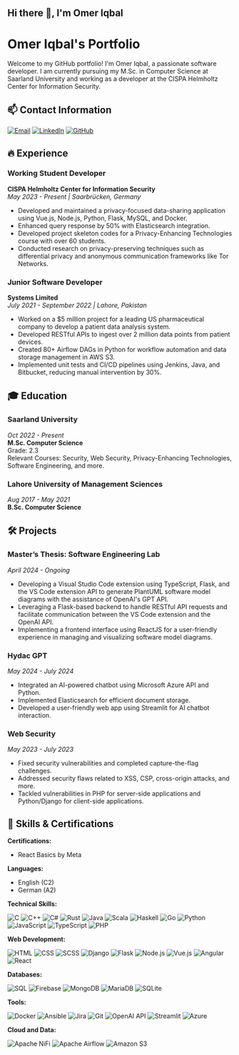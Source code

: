 ## Hi there 👋, I'm Omer Iqbal

<!--
**omer6000/omer6000** is a ✨ _special_ ✨ repository because its `README.md` (this file) appears on your GitHub profile.

Here are some ideas to get you started:

- 🔭 I’m currently working on ...
- 🌱 I’m currently learning ...
- 👯 I’m looking to collaborate on ...
- 🤔 I’m looking for help with ...
- 💬 Ask me about ...
- 📫 How to reach me: ...
- 😄 Pronouns: ...
- ⚡ Fun fact: ...
-->


# Omer Iqbal's Portfolio

Welcome to my GitHub portfolio! I'm Omer Iqbal, a passionate software developer. I am currently pursuing my M.Sc. in Computer Science at Saarland University and working as a developer at the CISPA Helmholtz Center for Information Security.

## 📫 Contact Information

[![Email](https://img.shields.io/badge/-Email-D14836?style=flat&logo=Gmail&logoColor=white)](mailto:omeriqbal7@hotmail.com)
[![LinkedIn](https://img.shields.io/badge/-LinkedIn-0077B5?style=flat&logo=LinkedIn&logoColor=white)](https://www.linkedin.com/in/omer6000)
[![GitHub](https://img.shields.io/badge/-GitHub-181717?style=flat&logo=GitHub&logoColor=white)](https://github.com/omer6000)

## 🔥 Experience

### Working Student Developer
**CISPA Helmholtz Center for Information Security**  
*May 2023 - Present | Saarbrücken, Germany*

- Developed and maintained a privacy-focused data-sharing application using Vue.js, Node.js, Python, Flask, MySQL, and Docker.
- Enhanced query response by 50% with Elasticsearch integration.
- Developed project skeleton codes for a Privacy-Enhancing Technologies course with over 60 students.
- Conducted research on privacy-preserving techniques such as differential privacy and anonymous communication frameworks like Tor Networks.

### Junior Software Developer
**Systems Limited**  
*July 2021 - September 2022 | Lahore, Pakistan*

- Worked on a $5 million project for a leading US pharmaceutical company to develop a patient data analysis system.
- Developed RESTful APIs to ingest over 2 million data points from patient devices.
- Created 80+ Airflow DAGs in Python for workflow automation and data storage management in AWS S3.
- Implemented unit tests and CI/CD pipelines using Jenkins, Java, and Bitbucket, reducing manual intervention by 30%.

## 🎓 Education

### Saarland University
*Oct 2022 - Present*  
**M.Sc. Computer Science**  
Grade: 2.3  
Relevant Courses: Security, Web Security, Privacy-Enhancing Technologies, Software Engineering, and more.

### Lahore University of Management Sciences
*Aug 2017 - May 2021*  
**B.Sc. Computer Science**

## 🛠️ Projects

### Master’s Thesis: Software Engineering Lab
*April 2024 - Ongoing*

- Developing a Visual Studio Code extension using TypeScript, Flask, and the VS Code extension API to generate PlantUML software model diagrams with the assistance of OpenAI's GPT API.
- Leveraging a Flask-based backend to handle RESTful API requests and facilitate communication between the VS Code extension and the OpenAI API.
- Implementing a frontend interface using ReactJS for a user-friendly experience in managing and visualizing software model diagrams.

### Hydac GPT
*May 2024 - July 2024*

- Integrated an AI-powered chatbot using Microsoft Azure API and Python.
- Implemented Elasticsearch for efficient document storage.
- Developed a user-friendly web app using Streamlit for AI chatbot interaction.

### Web Security
*May 2023 - July 2023*

- Fixed security vulnerabilities and completed capture-the-flag challenges.
- Addressed security flaws related to XSS, CSP, cross-origin attacks, and more.
- Tackled vulnerabilities in PHP for server-side applications and Python/Django for client-side applications.

## 📜 Skills & Certifications

**Certifications:**
- React Basics by Meta

**Languages:**
- English (C2)
- German (A2)

**Technical Skills:**

![C](https://img.shields.io/badge/-C-00599C?style=flat&logo=C&logoColor=white)
![C++](https://img.shields.io/badge/-C++-00599C?style=flat&logo=C%2B%2B&logoColor=white)
![C#](https://img.shields.io/badge/-C%23-239120?style=flat&logo=C-Sharp&logoColor=white)
![Rust](https://img.shields.io/badge/-Rust-000000?style=flat&logo=Rust&logoColor=white)
![Java](https://img.shields.io/badge/-Java-007396?style=flat&logo=Java&logoColor=white)
![Scala](https://img.shields.io/badge/-Scala-DC322F?style=flat&logo=Scala&logoColor=white)
![Haskell](https://img.shields.io/badge/-Haskell-5D4F85?style=flat&logo=Haskell&logoColor=white)
![Go](https://img.shields.io/badge/-Go-00ADD8?style=flat&logo=Go&logoColor=white)
![Python](https://img.shields.io/badge/-Python-3776AB?style=flat&logo=Python&logoColor=white)
![JavaScript](https://img.shields.io/badge/-JavaScript-F7DF1E?style=flat&logo=JavaScript&logoColor=black)
![TypeScript](https://img.shields.io/badge/-TypeScript-3178C6?style=flat&logo=TypeScript&logoColor=white)
![PHP](https://img.shields.io/badge/-PHP-777BB4?style=flat&logo=PHP&logoColor=white)

**Web Development:**

![HTML](https://img.shields.io/badge/-HTML5-E34F26?style=flat&logo=HTML5&logoColor=white)
![CSS](https://img.shields.io/badge/-CSS3-1572B6?style=flat&logo=CSS3&logoColor=white)
![SCSS](https://img.shields.io/badge/-SCSS-CC6699?style=flat&logo=Sass&logoColor=white)
![Django](https://img.shields.io/badge/-Django-092E20?style=flat&logo=Django&logoColor=white)
![Flask](https://img.shields.io/badge/-Flask-000000?style=flat&logo=Flask&logoColor=white)
![Node.js](https://img.shields.io/badge/-Node.js-339933?style=flat&logo=Node.js&logoColor=white)
![Vue.js](https://img.shields.io/badge/-Vue.js-4FC08D?style=flat&logo=Vue.js&logoColor=white)
![Angular](https://img.shields.io/badge/-Angular-DD0031?style=flat&logo=Angular&logoColor=white)
![React](https://img.shields.io/badge/-React-61DAFB?style=flat&logo=React&logoColor=black)

**Databases:**

![SQL](https://img.shields.io/badge/-SQL-4479A1?style=flat&logo=MySQL&logoColor=white)
![Firebase](https://img.shields.io/badge/-Firebase-FFCA28?style=flat&logo=Firebase&logoColor=black)
![MongoDB](https://img.shields.io/badge/-MongoDB-47A248?style=flat&logo=MongoDB&logoColor=white)
![MariaDB](https://img.shields.io/badge/-MariaDB-003545?style=flat&logo=MariaDB&logoColor=white)
![SQLite](https://img.shields.io/badge/-SQLite-003B57?style=flat&logo=SQLite&logoColor=white)

**Tools:**

![Docker](https://img.shields.io/badge/-Docker-2496ED?style=flat&logo=Docker&logoColor=white)
![Ansible](https://img.shields.io/badge/-Ansible-EE0000?style=flat&logo=Ansible&logoColor=white)
![Jira](https://img.shields.io/badge/-Jira-0052CC?style=flat&logo=Jira&logoColor=white)
![Git](https://img.shields.io/badge/-Git-F05032?style=flat&logo=Git&logoColor=white)
![OpenAI API](https://img.shields.io/badge/-OpenAI%20API-412991?style=flat&logo=OpenAI&logoColor=white)
![Streamlit](https://img.shields.io/badge/-Streamlit-FF4B4B?style=flat&logo=Streamlit&logoColor=white)
![Azure](https://img.shields.io/badge/-Azure-0078D4?style=flat&logo=Microsoft-Azure&logoColor=white)

**Cloud and Data:**

![Apache NiFi](https://img.shields.io/badge/-Apache%20NiFi-003A63?style=flat&logo=Apache-NiFi&logoColor=white)
![Apache Airflow](https://img.shields.io/badge/-Apache%20Airflow-017CEE?style=flat&logo=Apache-Airflow&logoColor=white)
![Amazon S3](https://img.shields.io/badge/-Amazon%20S3-569A31?style=flat&logo=Amazon-S3)
